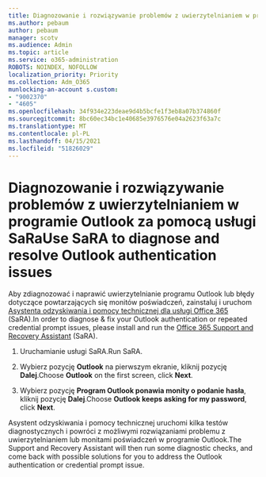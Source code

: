 ```yaml
---
title: Diagnozowanie i rozwiązywanie problemów z uwierzytelnianiem w programie Outlook za pomocą usługi SaRa
ms.author: pebaum
author: pebaum
manager: scotv
ms.audience: Admin
ms.topic: article
ms.service: o365-administration
ROBOTS: NOINDEX, NOFOLLOW
localization_priority: Priority
ms.collection: Adm_O365
munlocking-an-account s.custom:
- "9002370"
- "4605"
ms.openlocfilehash: 34f934e223deae9d4b5bcfe1f3eb8a07b374860f
ms.sourcegitcommit: 8bc60ec34bc1e40685e3976576e04a2623f63a7c
ms.translationtype: MT
ms.contentlocale: pl-PL
ms.lasthandoff: 04/15/2021
ms.locfileid: "51826029"
---
```

# <a name="use-sara-to-diagnose-and-resolve-outlook-authentication-issues"></a><span data-ttu-id="0ba14-102">Diagnozowanie i rozwiązywanie problemów z uwierzytelnianiem w programie Outlook za pomocą usługi SaRa</span><span class="sxs-lookup"><span data-stu-id="0ba14-102">Use SaRA to diagnose and resolve Outlook authentication issues</span></span>

<span data-ttu-id="0ba14-103">Aby zdiagnozować i naprawić uwierzytelnianie programu Outlook lub błędy dotyczące powtarzających się monitów poświadczeń, zainstaluj i uruchom [Asystenta odzyskiwania i pomocy technicznej dla usługi Office 365](https://diagnostics.office.com/#/) (SaRA).</span><span class="sxs-lookup"><span data-stu-id="0ba14-103">In order to diagnose & fix your Outlook authentication or repeated credential prompt issues, please install and run the [Office 365 Support and Recovery Assistant](https://diagnostics.office.com/#/) (SaRA).</span></span>

1. <span data-ttu-id="0ba14-104">Uruchamianie usługi SaRA.</span><span class="sxs-lookup"><span data-stu-id="0ba14-104">Run SaRA.</span></span>

2. <span data-ttu-id="0ba14-105">Wybierz pozycję **Outlook** na pierwszym ekranie, kliknij pozycję **Dalej**.</span><span class="sxs-lookup"><span data-stu-id="0ba14-105">Choose **Outlook** on the first screen, click **Next**.</span></span>

3. <span data-ttu-id="0ba14-106">Wybierz pozycję **Program Outlook ponawia monity o podanie hasła**, kliknij pozycję **Dalej**.</span><span class="sxs-lookup"><span data-stu-id="0ba14-106">Choose **Outlook keeps asking for my password**, click **Next**.</span></span>

<span data-ttu-id="0ba14-107">Asystent odzyskiwania i pomocy technicznej uruchomi kilka testów diagnostycznych i powróci z możliwymi rozwiązaniami problemu z uwierzytelnianiem lub monitami poświadczeń w programie Outlook.</span><span class="sxs-lookup"><span data-stu-id="0ba14-107">The Support and Recovery Assistant will then run some diagnostic checks, and come back with possible solutions for you to address the Outlook authentication or credential prompt issue.</span></span>
